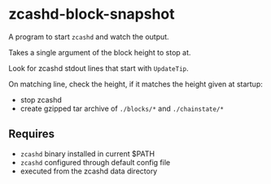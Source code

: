 # zcashd-block-snapshot

A program to start `zcashd` and watch the output.

Takes a single argument of the block height to stop at.

Look for zcashd stdout lines that start with `UpdateTip`.

On matching line, check the height, if it matches the height given at startup:
- stop zcashd
- create gzipped tar archive of `./blocks/*` and `./chainstate/*`

## Requires

- `zcashd` binary installed in current $PATH
- `zcashd` configured through default config file
- executed from the zcashd data directory

